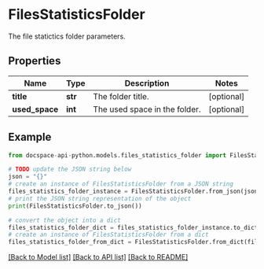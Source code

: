 # FilesStatisticsFolder
The file statictics folder parameters.

## Properties

Name | Type | Description | Notes
------------ | ------------- | ------------- | -------------
**title** | **str** | The folder title. | [optional] 
**used_space** | **int** | The used space in the folder. | [optional] 

## Example

```python
from docspace-api-python.models.files_statistics_folder import FilesStatisticsFolder

# TODO update the JSON string below
json = "{}"
# create an instance of FilesStatisticsFolder from a JSON string
files_statistics_folder_instance = FilesStatisticsFolder.from_json(json)
# print the JSON string representation of the object
print(FilesStatisticsFolder.to_json())

# convert the object into a dict
files_statistics_folder_dict = files_statistics_folder_instance.to_dict()
# create an instance of FilesStatisticsFolder from a dict
files_statistics_folder_from_dict = FilesStatisticsFolder.from_dict(files_statistics_folder_dict)
```
[[Back to Model list]](../README.md#documentation-for-models) [[Back to API list]](../README.md#documentation-for-api-endpoints) [[Back to README]](../README.md)


